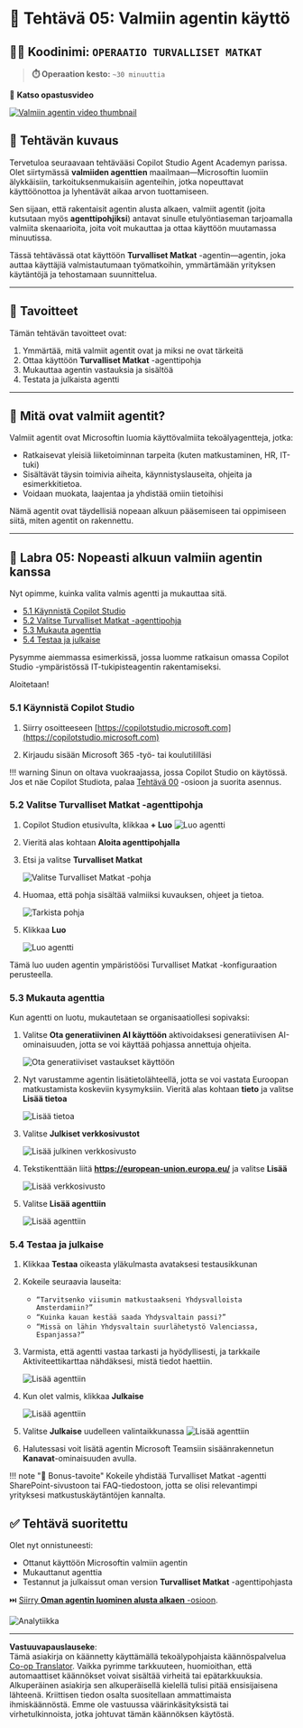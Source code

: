 <!--
CO_OP_TRANSLATOR_METADATA:
{
  "original_hash": "8e2c64a7f9303e58329ec8bb468c80b4",
  "translation_date": "2025-10-17T05:55:19+00:00",
  "source_file": "docs/recruit/05-using-prebuilt-agents/README.md",
  "language_code": "fi"
}
-->
# 🧰 Tehtävä 05: Valmiin agentin käyttö  

## 🕵️‍♂️ Koodinimi: `OPERAATIO TURVALLISET MATKAT`

> **⏱️ Operaation kesto:** `~30 minuuttia`

🎥 **Katso opastusvideo**

[![Valmiin agentin video thumbnail](../../../../../translated_images/video-thumbnail.234ee62d2e4e837a7401776b5f092e5d5819f46a2e2859a92654b38f1381789f.fi.jpg)](https://www.youtube.com/watch?v=NmXsx8WjWuM "Katso opastus YouTubessa")

## 🎯 Tehtävän kuvaus

Tervetuloa seuraavaan tehtävääsi Copilot Studio Agent Academyn parissa. Olet siirtymässä **valmiiden agenttien** maailmaan—Microsoftin luomiin älykkäisiin, tarkoituksenmukaisiin agenteihin, jotka nopeuttavat käyttöönottoa ja lyhentävät aikaa arvon tuottamiseen.

Sen sijaan, että rakentaisit agentin alusta alkaen, valmiit agentit (joita kutsutaan myös **agenttipohjiksi**) antavat sinulle etulyöntiaseman tarjoamalla valmiita skenaarioita, joita voit mukauttaa ja ottaa käyttöön muutamassa minuutissa.

Tässä tehtävässä otat käyttöön **Turvalliset Matkat** -agentin—agentin, joka auttaa käyttäjiä valmistautumaan työmatkoihin, ymmärtämään yrityksen käytäntöjä ja tehostamaan suunnittelua.

---

## 🧭 Tavoitteet

Tämän tehtävän tavoitteet ovat:

1. Ymmärtää, mitä valmiit agentit ovat ja miksi ne ovat tärkeitä  
1. Ottaa käyttöön **Turvalliset Matkat** -agenttipohja  
1. Mukauttaa agentin vastauksia ja sisältöä  
1. Testata ja julkaista agentti  

---

## 🧠 Mitä ovat valmiit agentit?

Valmiit agentit ovat Microsoftin luomia käyttövalmiita tekoälyagentteja, jotka:

- Ratkaisevat yleisiä liiketoiminnan tarpeita (kuten matkustaminen, HR, IT-tuki)
- Sisältävät täysin toimivia aiheita, käynnistyslauseita, ohjeita ja esimerkkitietoa.
- Voidaan muokata, laajentaa ja yhdistää omiin tietoihisi

Nämä agentit ovat täydellisiä nopeaan alkuun pääsemiseen tai oppimiseen siitä, miten agentit on rakennettu.

---

## 🧪 Labra 05: Nopeasti alkuun valmiin agentin kanssa

Nyt opimme, kuinka valita valmis agentti ja mukauttaa sitä.

- [5.1 Käynnistä Copilot Studio](../../../../../docs/recruit/05-using-prebuilt-agents)
- [5.2 Valitse Turvalliset Matkat -agenttipohja](../../../../../docs/recruit/05-using-prebuilt-agents)
- [5.3 Mukauta agenttia](../../../../../docs/recruit/05-using-prebuilt-agents)
- [5.4 Testaa ja julkaise](../../../../../docs/recruit/05-using-prebuilt-agents)

Pysymme aiemmassa esimerkissä, jossa luomme ratkaisun omassa Copilot Studio -ympäristössä IT-tukipisteagentin rakentamiseksi.

Aloitetaan!

### 5.1 Käynnistä Copilot Studio

1. Siirry osoitteeseen [https://copilotstudio.microsoft.com](https://copilotstudio.microsoft.com)

1. Kirjaudu sisään Microsoft 365 -työ- tai koulutililläsi

!!! warning
    Sinun on oltava vuokraajassa, jossa Copilot Studio on käytössä. Jos et näe Copilot Studiota, palaa [Tehtävä 00](../00-course-setup/README.md) -osioon ja suorita asennus.

### 5.2 Valitse Turvalliset Matkat -agenttipohja

1. Copilot Studion etusivulta, klikkaa **+ Luo**
    ![Luo agentti](../../../../../translated_images/create.ef22dd3e758823e9f17d69ef07c7db6fef8cbc00dd944ac65842bd3bd9f16efd.fi.png)

1. Vieritä alas kohtaan **Aloita agenttipohjalla**

1. Etsi ja valitse **Turvalliset Matkat**

    ![Valitse Turvalliset Matkat -pohja](../../../../../translated_images/choose_template.01c90e72076da7f14a9c93120dec6932b57a109a506823dd3b195d8f610afb07.fi.png)

1. Huomaa, että pohja sisältää valmiiksi kuvauksen, ohjeet ja tietoa.

    ![Tarkista pohja](../../../../../translated_images/template-setup.0b2f5a8dd8c3e7e305d24461df3065a4ec435d3300df75287891830a9b91b974.fi.png)

1. Klikkaa **Luo**

    ![Luo agentti](../../../../../translated_images/create-agent-setup.3383d353508b5e33593bd2961c1fbea29568a49868356844ab4cffdad584a655.fi.png)

Tämä luo uuden agentin ympäristöösi Turvalliset Matkat -konfiguraation perusteella.

### 5.3 Mukauta agenttia

Kun agentti on luotu, mukautetaan se organisaatiollesi sopivaksi:

1. Valitse **Ota generatiivinen AI käyttöön** aktivoidaksesi generatiivisen AI-ominaisuuden, jotta se voi käyttää pohjassa annettuja ohjeita.

    ![Ota generatiiviset vastaukset käyttöön](../../../../../translated_images/gen-answers.7e91d692123771a60b0b944956472a1323857f61ffa2c32231f12eeb9bec341c.fi.png)

1. Nyt varustamme agentin lisätietolähteellä, jotta se voi vastata Euroopan matkustamista koskeviin kysymyksiin. Vieritä alas kohtaan **tieto** ja valitse **Lisää tietoa**

    ![Lisää tietoa](../../../../../translated_images/knowledge.d85f70ad6cffe8700b2f33f76633c1c37ce45a960a33e42b3b48eca2759449b5.fi.png)

1. Valitse **Julkiset verkkosivustot**

    ![Lisää julkinen verkkosivusto](../../../../../translated_images/public-website.cb547b2284c409058bbe7e0a46e503f2368911b0781eec530b9ae63cd174e0b9.fi.png)

1. Tekstikenttään liitä **<https://european-union.europa.eu/>** ja valitse **Lisää**

    ![Lisää verkkosivusto](../../../../../translated_images/paste-add.bb80b0f0f9bcd47dfbf00ebcb0a5386fa892be795c2eee74a8348c0d2a6ab5ae.fi.png)

1. Valitse **Lisää agenttiin**

    ![Lisää agenttiin](../../../../../translated_images/add-to-agent.f139c87c5a79ddaa1eef244a93f76c6451c1374dbbf189c23ce24c49a65d6073.fi.png)

### 5.4 Testaa ja julkaise

1. Klikkaa **Testaa** oikeasta yläkulmasta avataksesi testausikkunan  

1. Kokeile seuraavia lauseita:

    - `“Tarvitsenko viisumin matkustaakseni Yhdysvalloista Amsterdamiin?”`
    - `“Kuinka kauan kestää saada Yhdysvaltain passi?”`
    - `“Missä on lähin Yhdysvaltain suurlähetystö Valenciassa, Espanjassa?”`

1. Varmista, että agentti vastaa tarkasti ja hyödyllisesti, ja tarkkaile Aktiviteettikarttaa nähdäksesi, mistä tiedot haettiin.

    ![Lisää agenttiin](../../../../../translated_images/response-passport.e91b05c561f49cf5edbbdc6d7a61fffdcc4ad3d413bd17b09cca3f521a578be8.fi.png)

1. Kun olet valmis, klikkaa **Julkaise**

    ![Lisää agenttiin](../../../../../translated_images/publish-1.0685cfdf10e365ee58a8d0160c5bab81aef8fa5fbd2eb65535d568f611532637.fi.png)

1. Valitse **Julkaise** uudelleen valintaikkunassa
    ![Lisää agenttiin](../../../../../translated_images/publish-2.9c3964d72347088eeaaf8c137921d5b67c9962bce0ad067f89e8999f75299aa2.fi.png)

1. Halutessasi voit lisätä agentin Microsoft Teamsiin sisäänrakennetun **Kanavat**-ominaisuuden avulla.

!!! note "🧳 Bonus-tavoite"
    Kokeile yhdistää Turvalliset Matkat -agentti SharePoint-sivustoon tai FAQ-tiedostoon, jotta se olisi relevantimpi yrityksesi matkustuskäytäntöjen kannalta.

## ✅ Tehtävä suoritettu

Olet nyt onnistuneesti:

- Ottanut käyttöön Microsoftin valmiin agentin  
- Mukauttanut agenttia
- Testannut ja julkaissut oman version **Turvalliset Matkat** -agenttipohjasta

⏭️ [Siirry **Oman agentin luominen alusta alkaen** -osioon](../06-create-agent-from-conversation/README.md).

<!-- markdownlint-disable-next-line MD033 -->
<img src="https://m365-visitor-stats.azurewebsites.net/agent-academy/recruit/05-using-prebuilt-agents" alt="Analytiikka" />

---

**Vastuuvapauslauseke**:  
Tämä asiakirja on käännetty käyttämällä tekoälypohjaista käännöspalvelua [Co-op Translator](https://github.com/Azure/co-op-translator). Vaikka pyrimme tarkkuuteen, huomioithan, että automaattiset käännökset voivat sisältää virheitä tai epätarkkuuksia. Alkuperäinen asiakirja sen alkuperäisellä kielellä tulisi pitää ensisijaisena lähteenä. Kriittisen tiedon osalta suositellaan ammattimaista ihmiskäännöstä. Emme ole vastuussa väärinkäsityksistä tai virhetulkinnoista, jotka johtuvat tämän käännöksen käytöstä.